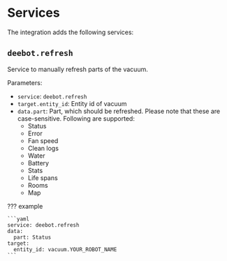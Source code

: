 # Services

The integration adds the following services:

## `deebot.refresh`

Service to manually refresh parts of the vacuum.

Parameters:

- `service`: `deebot.refresh`
- `target.entity_id`: Entity id of vacuum
- `data.part`: Part, which should be refreshed. Please note that these are case-sensitive. Following are supported:
  - Status
  - Error
  - Fan speed
  - Clean logs
  - Water
  - Battery
  - Stats
  - Life spans
  - Rooms
  - Map

??? example

    ```yaml
    service: deebot.refresh
    data:
      part: Status
    target:
      entity_id: vacuum.YOUR_ROBOT_NAME
    ```
